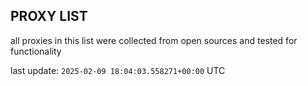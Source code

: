 ## PROXY LIST

all proxies in this list were collected from open sources and tested for functionality

last update: `2025-02-09 18:04:03.558271+00:00` UTC